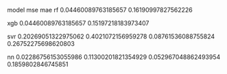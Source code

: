 model  mse                  mae
rf     0.04460089763185657  0.16190997827562226

xgb    0.04460089763185657  0.15197218183973407

svr    0.20269051322975062  0.4021072156959278 
       0.08761536088755824  0.26752275698620803

nn     0.02286756153055986  0.11300201821354929
       0.052967048862493954 0.1859802846745851



 
